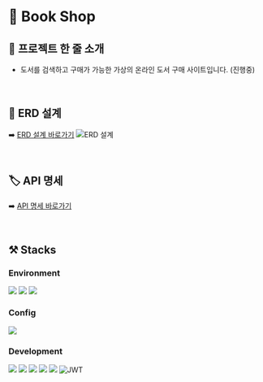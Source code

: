 # 📖 Book Shop

## 📂 프로젝트 한 줄 소개
- 도서를 검색하고 구매가 가능한 가상의 온라인 도서 구매 사이트입니다. (진행중)
<br/>


## 💾 ERD 설계

➡️ [ERD 설계 바로가기](https://www.notion.so/hongii/Project-2-Book-Shop-ERD-76e6b22f7f8d44769dd70b39a838ef4e)
![ERD 설계](https://github.com/hongii/hongs-book-be/assets/93701887/b12a444a-c95c-466d-b4c4-bd487dc5ee4a)

</br>

## 🏷️ API 명세

➡️ [API 명세 바로가기](https://www.notion.so/hongii/Project-2-Book-Shop-API-cefc6edfc7bd4a19a748a6d1686ec379)

</br>

## ⚒️ Stacks

### Environment

<img src="https://img.shields.io/badge/visual studio code-007ACC?style=for-the-badge&logo=visualstudiocode&logoColor=white"> <img src="https://img.shields.io/badge/github-181717?style=for-the-badge&logo=github&logoColor=white"> <img src="https://img.shields.io/badge/git-F05032?style=for-the-badge&logo=git&logoColor=white">

### Config

<img src="https://img.shields.io/badge/npm-CB3837?style=for-the-badge&logo=npm&logoColor=white">

### Development

<img src="https://img.shields.io/badge/node.js-339933?style=for-the-badge&logo=Node.js&logoColor=white"> <img src="https://img.shields.io/badge/express-000000?style=for-the-badge&logo=express&logoColor=white"> <img src="https://img.shields.io/badge/javascript-F7DF1E?style=for-the-badge&logo=javascript&logoColor=black"> <img src="https://img.shields.io/badge/docker-2496ED?style=for-the-badge&logo=docker&logoColor=white"> <img src="https://img.shields.io/badge/mariadb-003545?style=for-the-badge&logo=mariadb&logoColor=white"> ![JWT](https://img.shields.io/badge/JWT-black?style=for-the-badge&logo=JSON%20web%20tokens)
